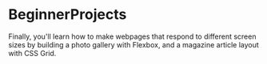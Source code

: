 # BeginnerProjects
Finally, you'll learn how to make webpages that respond to different screen sizes by building a photo gallery with Flexbox, and a magazine article layout with CSS Grid.
